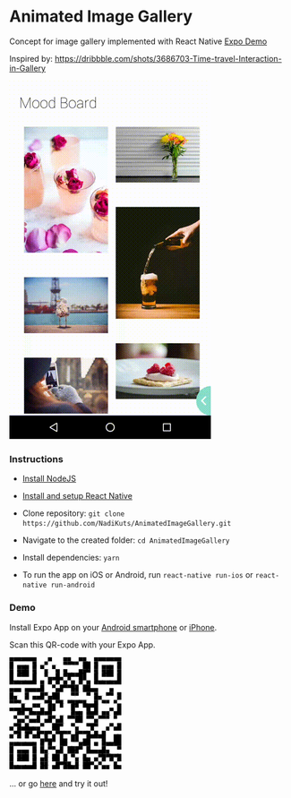 # Animated Image Gallery

Concept for image gallery implemented with React Native
[Expo Demo](https://expo.io/@devilsanek/animated-gallery)

Inspired by: https://dribbble.com/shots/3686703-Time-travel-Interaction-in-Gallery

![Output sample](1.gif)

### Instructions

- [Install NodeJS](https://nodejs.org/en/)
- [Install and setup React Native](https://facebook.github.io/react-native/docs/getting-started.html)
- Clone repository: `git clone https://github.com/NadiKuts/AnimatedImageGallery.git`

- Navigate to the created folder: `cd AnimatedImageGallery`

- Install dependencies: `yarn`

- To run the app on iOS or Android, run `react-native run-ios` or `react-native run-android` 

### Demo

Install Expo App on your [Android smartphone](https://play.google.com/store/apps/details?id=host.exp.exponent&referrer=www) or [iPhone](https://itunes.apple.com/app/apple-store/id982107779?ct=www&mt=8).

Scan this QR-code with your Expo App. 

![alt text](qr-code.png)

... or go [here](https://expo.io/@devilsanek/animated-gallery) and try it out!

